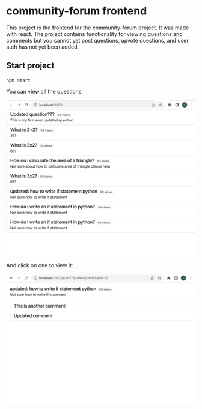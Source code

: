 # community-forum frontend

This project is the frontend for the community-forum project. It was made with react. The project contains functionality for viewing questions and comments but you cannot yet post questions, upvote questions, and user auth has not yet been added.

## Start project

```
npm start
```

You can view all the questions:

![Alt text](/screenshots/questions.png)

And click on one to view it:

![Alt text](/screenshots/question.png)
